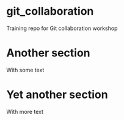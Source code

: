 # git_collaboration
Training repo for Git collaboration workshop

# Another section
With some text

# Yet another section
With more text

